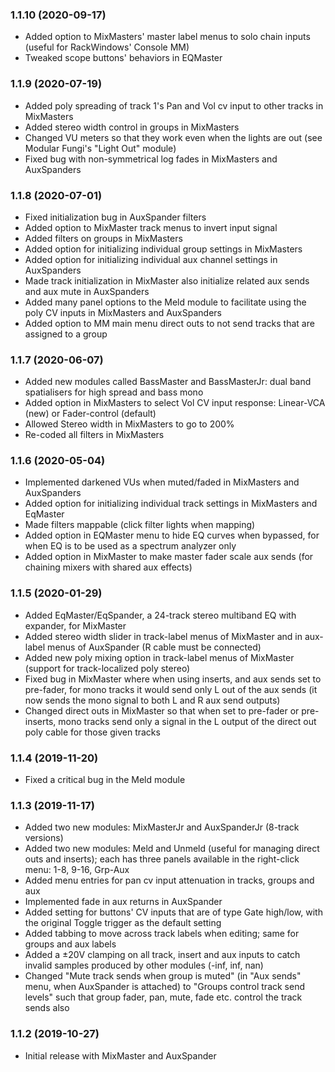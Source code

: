 ### 1.1.10 (2020-09-17)

- Added option to MixMasters' master label menus to solo chain inputs (useful for RackWindows' Console MM)
- Tweaked scope buttons' behaviors in EQMaster


### 1.1.9 (2020-07-19)

- Added poly spreading of track 1's Pan and Vol cv input to other tracks in MixMasters
- Added stereo width control in groups in MixMasters
- Changed VU meters so that they work even when the lights are out (see Modular Fungi's "Light Out" module)
- Fixed bug with non-symmetrical log fades in MixMasters and AuxSpanders


### 1.1.8 (2020-07-01)

- Fixed initialization bug in AuxSpander filters
- Added option to MixMaster track menus to invert input signal
- Added filters on groups in MixMasters
- Added option for initializing individual group settings in MixMasters
- Added option for initializing individual aux channel settings in AuxSpanders
- Made track initialization in MixMaster also initialize related aux sends and aux mute in AuxSpanders
- Added many panel options to the Meld module to facilitate using the poly CV inputs in MixMasters and AuxSpanders
- Added option to MM main menu direct outs to not send tracks that are assigned to a group


### 1.1.7 (2020-06-07)

- Added new modules called BassMaster and BassMasterJr: dual band spatialisers for high spread and bass mono
- Added option in MixMasters to select Vol CV input response: Linear-VCA (new) or Fader-control (default)
- Allowed Stereo width in MixMasters to go to 200%
- Re-coded all filters in MixMasters


### 1.1.6 (2020-05-04)

- Implemented darkened VUs when muted/faded in MixMasters and AuxSpanders
- Added option for initializing individual track settings in MixMasters and EqMaster
- Made filters mappable (click filter lights when mapping)
- Added option in EQMaster menu to hide EQ curves when bypassed, for when EQ is to be used as a spectrum analyzer only
- Added option in MixMaster to make master fader scale aux sends (for chaining mixers with shared aux effects)


### 1.1.5 (2020-01-29)

- Added EqMaster/EqSpander, a 24-track stereo multiband EQ with expander, for MixMaster
- Added stereo width slider in track-label menus of MixMaster and in aux-label menus of AuxSpander (R cable must be connected)
- Added new poly mixing option in track-label menus of MixMaster (support for track-localized poly stereo)
- Fixed bug in MixMaster where when using inserts, and aux sends set to pre-fader, for mono tracks it would send only L out of the aux sends (it now sends the mono signal to both L and R aux send outputs)
- Changed direct outs in MixMaster so that when set to pre-fader or pre-inserts, mono tracks send only a signal in the L output of the direct out poly cable for those given tracks


### 1.1.4 (2019-11-20)

- Fixed a critical bug in the Meld module


### 1.1.3 (2019-11-17)

- Added two new modules: MixMasterJr and AuxSpanderJr (8-track versions)
- Added two new modules: Meld and Unmeld (useful for managing direct outs and inserts); each has three panels available in the right-click menu: 1-8, 9-16, Grp-Aux
- Added menu entries for pan cv input attenuation in tracks, groups and aux
- Implemented fade in aux returns in AuxSpander
- Added setting for buttons' CV inputs that are of type Gate high/low, with the original Toggle trigger as the default setting
- Added tabbing to move across track labels when editing; same for groups and aux labels
- Added a ±20V clamping on all track, insert and aux inputs to catch invalid samples produced by other modules (-inf, inf, nan) 
- Changed "Mute track sends when group is muted" (in "Aux sends" menu, when AuxSpander is attached) to "Groups control track send levels" such that group fader, pan, mute, fade etc. control the track sends also


### 1.1.2 (2019-10-27)

- Initial release with MixMaster and AuxSpander
